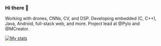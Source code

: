 ### Hi there 👋

Working with drones, CNNs, CV, and DSP. Developing embedded (C, C++), Java, Android, full-stack web, and more. Project lead at @Pylo and @MCreator.

[![My stats](https://github-readme-stats.vercel.app/api?username=KlemenDEV&hide_border=true&theme=merko&show_icons=true)](https://github.com/anuraghazra/github-readme-stats)
